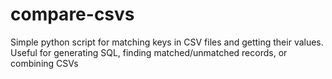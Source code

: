 # compare-csvs
 Simple python script for matching keys in CSV files and getting their values. Useful for generating SQL, finding matched/unmatched records, or combining CSVs
